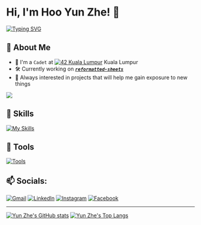 # Hi, I'm Hoo Yun Zhe! 👋
[![Typing SVG](https://readme-typing-svg.demolab.com?font=Source+Code+Pro&pause=1000&width=435&lines=42+Kuala+Lumpur+Student;Never+stop+learning)](https://git.io/typing-svg)

## 👦 About Me
- 🔭 I'm a `Cadet` at [![42 Kuala Lumpur](https://profile.intra.42.fr/favicon.ico)](https://42kl.edu.my/) Kuala Lumpur
- 🛠️ Currently working on [**_`reformatted-sheets`_**](https://github.com/hooyunzhe/reformatted-sheets)
- 🌱 Always interested in projects that will help me gain exposure to new things

<a href="https://github.com/antonkomarev/github-profile-views-counter"><img src="https://komarev.com/ghpvc/?username=hooyunzhe&style=for-the-badge"></a>

## 🚀 Skills
[![My Skills](https://skillicons.dev/icons?i=py,selenium,c,cpp,cs,unity,js,ts,nestjs,html,css,react,nextjs,materialui,bash,regex,r)](https://skillicons.dev)

## 🔧 Tools
[![Tools](https://skillicons.dev/icons?i=git,github,vscode,bash,vim,linux,docker,nginx,wordpress,nodejs,postgres,postman)]()

## 📫 Socials:
[![Gmail](https://img.shields.io/badge/Gmail-D14836?style=for-the-badge&logo=gmail&logoColor=white)](mailto:hooyunzhe@gmail.com)
[![LinkedIn](https://img.shields.io/badge/LinkedIn-0077B5?style=for-the-badge&logo=linkedin&logoColor=white)](https://www.linkedin.com/in/hoo-yun-zhe/)
[![Instagram](https://img.shields.io/badge/Instagram-E4405F?style=for-the-badge&logo=instagram&logoColor=white)](https://www.instagram.com/hooyunzhe/)
[![Facebook](https://img.shields.io/badge/Facebook-1877F2?style=for-the-badge&logo=facebook&logoColor=white)](https://www.facebook.com/hooyunzhe)

---

[![Yun Zhe's GitHub stats](https://github-readme-stats.vercel.app/api?username=hooyunzhe&hide=issues&show_icons=true&count_private=true&theme=nightowl)](https://github.com/hooyunzhe?tab=repositories) [![Yun Zhe's Top Langs](https://github-readme-stats.vercel.app/api/top-langs/?username=hooyunzhe&layout=compact&theme=nightowl&exclude_repo=r_data_science)](https://github.com/hooyunzhe?tab=repositories)
